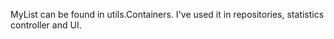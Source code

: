 MyList can be found in utils.Containers. I've used it in repositories, statistics controller and UI.
